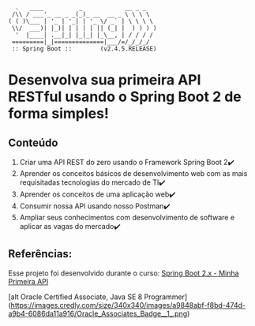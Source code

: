 ```
  .   ____          _            __ _ _
 /\\ / ___'_ __ _ _(_)_ __  __ _ \ \ \ \
( ( )\___ | '_ | '_| | '_ \/ _` | \ \ \ \
 \\/  ___)| |_)| | | | | || (_| |  ) ) ) )
  '  |____| .__|_| |_|_| |_\__, | / / / /
 =========|_|==============|___/=/_/_/_/
 :: Spring Boot ::        (v2.4.5.RELEASE)
```

# Desenvolva sua primeira API RESTful usando o Spring Boot 2 de forma simples!

## Conteúdo
1. Criar uma API REST do zero usando o Framework Spring Boot 2:heavy_check_mark:
2. Aprender os conceitos básicos de desenvolvimento web com as mais requisitadas tecnologias do mercado de TI:heavy_check_mark:
3. Aprender os conceitos de uma aplicação web:heavy_check_mark:
4. Consumir nossa API usando nosso Postman:heavy_check_mark:
5. Ampliar seus conhecimentos com desenvolvimento de software e aplicar as vagas do mercado:heavy_check_mark:

## Referências:
Esse projeto foi desenvolvido durante o curso: [Spring Boot 2.x - Minha Primeira API](https://www.udemy.com/course/spring-boot-minha-primeira-api/) 


[alt Oracle Certified Associate, Java SE 8 Programmer]
(https://images.credly.com/size/340x340/images/a9848abf-f8bd-474d-a9b4-6086da11a916/Oracle_Associates_Badge__1_.png)
